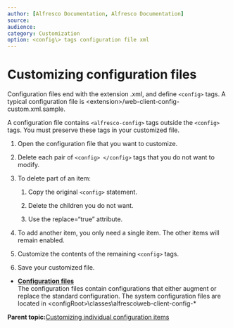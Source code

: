 ```yaml
---
author: [Alfresco Documentation, Alfresco Documentation]
source: 
audience: 
category: Customization
option: <config\> tags configuration file xml
---
```


# Customizing configuration files

Configuration files end with the extension .xml, and define `<config>` tags. A typical configuration file is <extension\>/web-client-config-custom.xml.sample.

A configuration file contains `<alfresco-config>` tags outside the `<config>` tags. You must preserve these tags in your customized file.

1.  Open the configuration file that you want to customize.

2.  Delete each pair of `<config> </config>` tags that you do not want to modify.

3.  To delete part of an item:

    1.  Copy the original `<config>` statement.

    2.  Delete the children you do not want.

    3.  Use the replace=“true” attribute.

4.  To add another item, you only need a single item. The other items will remain enabled.

5.  Customize the contents of the remaining `<config>` tags.

6.  Save your customized file.


-   **[Configuration files](../concepts/configfiles-webclient.md)**  
The configuration files contain configurations that either augment or replace the standard configuration. The system configuration files are located in <configRoot\>\\classes\\alfresco\\web-client-config-\*

**Parent topic:**[Customizing individual configuration items](../concepts/default-files-config.md)

